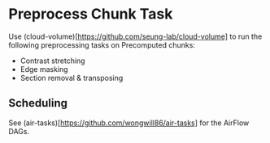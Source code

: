 # Preprocess Chunk Task  
Use (cloud-volume)[https://github.com/seung-lab/cloud-volume] to run the 
following preprocessing tasks on Precomputed chunks:
* Contrast stretching
* Edge masking
* Section removal & transposing

## Scheduling  
See (air-tasks)[https://github.com/wongwill86/air-tasks] for the AirFlow DAGs.